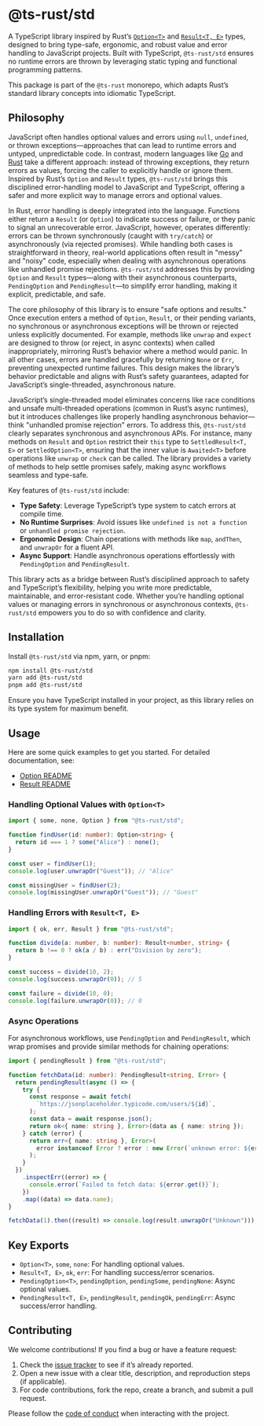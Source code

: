 # @ts-rust/std

A TypeScript library inspired by Rust’s
[`Option<T>`](https://doc.rust-lang.org/std/option/enum.Option.html) and
[`Result<T, E>`](https://doc.rust-lang.org/std/result/enum.Result.html) types,
designed to bring type-safe, ergonomic, and robust value and error handling to
JavaScript projects. Built with TypeScript, `@ts-rust/std` ensures no runtime
errors are thrown by leveraging static typing and functional programming patterns.

This package is part of the `@ts-rust` monorepo, which adapts Rust’s standard
library concepts into idiomatic TypeScript.

## Philosophy

JavaScript often handles optional values and errors using `null`, `undefined`,
or thrown exceptions—approaches that can lead to runtime errors and untyped,
unpredictable code. In contrast, modern languages like [Go](https://go.dev/) and
[Rust](https://www.rust-lang.org/) take a different approach: instead of throwing
exceptions, they return errors as values, forcing the caller to explicitly handle
or ignore them. Inspired by Rust’s `Option` and `Result` types, `@ts-rust/std`
brings this disciplined error-handling model to JavaScript and TypeScript,
offering a safer and more explicit way to manage errors and optional values.

In Rust, error handling is deeply integrated into the language. Functions either
return a `Result` (or `Option`) to indicate success or failure, or they panic to
signal an unrecoverable error. JavaScript, however, operates differently: errors
can be thrown synchronously (caught with `try/catch`) or asynchronously (via
rejected promises). While handling both cases is straightforward in theory,
real-world applications often result in "messy" and "noisy" code, especially
when dealing with asynchronous operations like unhandled promise rejections.
`@ts-rust/std` addresses this by providing `Option` and `Result` types—along with
their asynchronous counterparts, `PendingOption` and `PendingResult`—to simplify
error handling, making it explicit, predictable, and safe.

The core philosophy of this library is to ensure "safe options and results."
Once execution enters a method of `Option`, `Result`, or their pending variants,
no synchronous or asynchronous exceptions will be thrown or rejected unless
explicitly documented. For example, methods like `unwrap` and `expect` are
designed to throw (or reject, in async contexts) when called inappropriately,
mirroring Rust’s behavior where a method would panic. In all other cases, errors
are handled gracefully by returning `None` or `Err`, preventing unexpected runtime
failures. This design makes the library’s behavior predictable and aligns with
Rust’s safety guarantees, adapted for JavaScript’s single-threaded, asynchronous
nature.

JavaScript’s single-threaded model eliminates concerns like race conditions and
unsafe multi-threaded operations (common in Rust’s async runtimes), but it
introduces challenges like properly handling asynchronous behavior—think
"unhandled promise rejection" errors. To address this, `@ts-rust/std` clearly
separates synchronous and asynchronous APIs. For instance, many methods on
`Result` and `Option` restrict their `this` type to `SettledResult<T, E>` or
`SettledOption<T>`, ensuring that the inner value is `Awaited<T>` before
operations like `unwrap` or `check` can be called. The library provides a variety
of methods to help settle promises safely, making async workflows seamless and
type-safe.

Key features of `@ts-rust/std` include:

- **Type Safety**: Leverage TypeScript’s type system to catch errors at
  compile time.
- **No Runtime Surprises**: Avoid issues like `undefined is not a function` or
  `unhandled promise rejection`.
- **Ergonomic Design**: Chain operations with methods like `map`, `andThen`,
  and `unwrapOr` for a fluent API.
- **Async Support**: Handle asynchronous operations effortlessly with
  `PendingOption` and `PendingResult`.

This library acts as a bridge between Rust’s disciplined approach to safety and
TypeScript’s flexibility, helping you write more predictable, maintainable, and
error-resistant code. Whether you’re handling optional values or managing errors
in synchronous or asynchronous contexts, `@ts-rust/std` empowers you to do so
with confidence and clarity.

## Installation

Install `@ts-rust/std` via npm, yarn, or pnpm:

```bash
npm install @ts-rust/std
yarn add @ts-rust/std
pnpm add @ts-rust/std
```

Ensure you have TypeScript installed in your project, as this library relies on its type system for maximum benefit.

## Usage

Here are some quick examples to get you started. For detailed documentation, see:

- [Option README](./src/option/README.md)
- [Result README](./src/result/README.md)

### Handling Optional Values with `Option<T>`

```typescript
import { some, none, Option } from "@ts-rust/std";

function findUser(id: number): Option<string> {
  return id === 1 ? some("Alice") : none();
}

const user = findUser(1);
console.log(user.unwrapOr("Guest")); // "Alice"

const missingUser = findUser(2);
console.log(missingUser.unwrapOr("Guest")); // "Guest"
```

### Handling Errors with `Result<T, E>`

```typescript
import { ok, err, Result } from "@ts-rust/std";

function divide(a: number, b: number): Result<number, string> {
  return b !== 0 ? ok(a / b) : err("Division by zero");
}

const success = divide(10, 2);
console.log(success.unwrapOr(0)); // 5

const failure = divide(10, 0);
console.log(failure.unwrapOr(0)); // 0
```

### Async Operations

For asynchronous workflows, use `PendingOption` and `PendingResult`,
which wrap promises and provide similar methods for chaining operations:

```typescript
import { pendingResult } from "@ts-rust/std";

function fetchData(id: number): PendingResult<string, Error> {
  return pendingResult(async () => {
    try {
      const response = await fetch(
        `https://jsonplaceholder.typicode.com/users/${id}`,
      );
      const data = await response.json();
      return ok<{ name: string }, Error>(data as { name: string });
    } catch (error) {
      return err<{ name: string }, Error>(
        error instanceof Error ? error : new Error(`unknown error: ${error}`),
      );
    }
  })
    .inspectErr((error) => {
      console.error(`Failed to fetch data: ${error.get()}`);
    })
    .map((data) => data.name);
}

fetchData(1).then((result) => console.log(result.unwrapOr("Unknown")));
```

## Key Exports

- `Option<T>`, `some`, `none`: For handling optional values.
- `Result<T, E>`, `ok`, `err`: For handling success/error scenarios.
- `PendingOption<T>`, `pendingOption`, `pendingSome`, `pendingNone`: Async optional values.
- `PendingResult<T, E>`, `pendingResult`, `pendingOk`, `pendingErr`: Async success/error handling.

## Contributing

We welcome contributions! If you find a bug or have a feature request:

1. Check the [issue tracker](https://github.com/krawitzzZ/ts-rust/issues) to see if it’s already reported.
2. Open a new issue with a clear title, description, and reproduction steps (if applicable).
3. For code contributions, fork the repo, create a branch, and submit a pull request.

Please follow the [code of conduct](../../CODE_OF_CONDUCT.md) when interacting with the project.
